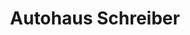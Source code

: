 ---
title: "Autohaus Schreiber"
url: /karlsruhe/autohaus-schreiber-im-husarenlager/
shop: Autohaus
---